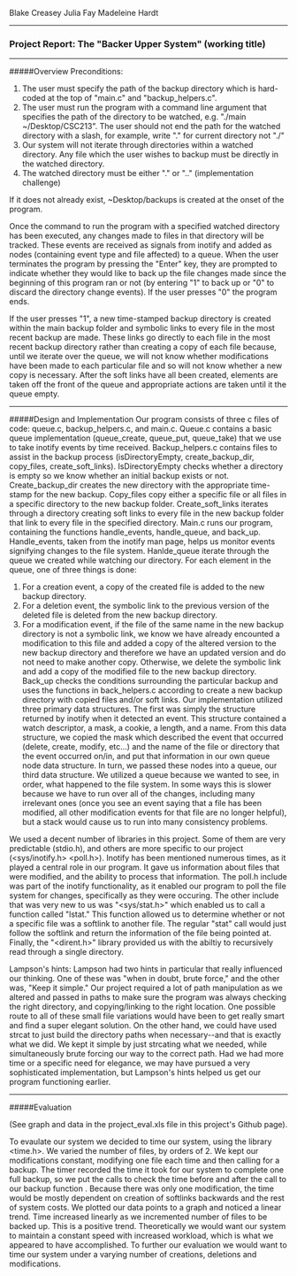 Blake Creasey
Julia Fay
Madeleine Hardt
_________________________
### Project Report: The "Backer Upper System" (working title)
____________________________
#####Overview 
Preconditions: 
1. The user must specify the path of the backup directory which is hard-coded at the top of "main.c" and "backup_helpers.c".
2. The user must run the program with a command line argument that specifies the path of the directory to be watched, e.g. "./main ~/Desktop/CSC213". The user should not end the path for the watched directory with a slash, for example, write "." for current directory not "./"
3. Our system will not iterate through directories within a watched directory. Any file which the user wishes to backup must be directly in the watched directory.
4. The watched directory must be either "." or ".." (implementation challenge)

If it does not already exist, ~Desktop/backups is created at the onset of the program. 

Once the command to run the program with a specified watched directory has been executed, any changes made to files in that directory will be tracked. These events are received as signals from inotify and added as nodes (containing event type and file affected) to a queue. When the user terminates the program by pressing the "Enter" key, they are prompted to indicate whether they would like to back up the file changes made since the beginning of this program ran or not (by entering "1" to back up or "0" to discard the directory change events). If the user presses "0" the program ends.

If the user presses "1", a new time-stamped backup directory is created within the main backup folder and symbolic links to every file in the most recent backup are made. These links go directly to each file in the most recent backup directory rather than creating a copy of each file because, until we iterate over the queue, we will not know whether modifications have been made to each particular file and so will not know whether a new copy is necessary. After the soft links have all been created, elements are taken off the front of the queue and appropriate actions are taken until it the queue empty.
______________
#####Design and Implementation
Our program consists of three c files of code: queue.c, backup_helpers.c, and main.c. Queue.c contains a basic queue implementation (queue_create, queue_put, queue_take) that we use to take inotify events by time received. Backup_helpers.c contains files to assist in the backup process (isDirectoryEmpty, create_backup_dir, copy_files, create_soft_links). IsDirectoryEmpty checks whether a directory is empty so we know whether an initial backup exists or not. Create_backup_dir creates the new directory with the appropriate time-stamp for the new backup. Copy_files copy either a specific file or all files in a specific directory to the new backup folder. Create_soft_links iterates through a directory creating soft links to every file in the new backup folder that link to every file in the specified directory. Main.c runs our program, containing the functions handle_events, handle_queue, and back_up. Handle_events, taken from the inotify man page, helps us monitor events signifying changes to the file system. Hanlde_queue iterate through the queue we created while watching our directory. For each element in the queue, one of three things is done:
1. For a creation event, a copy of the created file is added to the new backup directory. 
2. For a deletion event, the symbolic link to the previous version of the deleted file is deleted from the new backup directory.
3. For a modification event, if the file of the same name in the new backup directory is not a symbolic link, we know we have already encounted a modification to this file and added a copy of the altered version to the new backup directory and therefore we have an updated version and do not need to make another copy. Otherwise, we delete the symbolic link and add a copy of the modified file to the new backup directory.
Back_up checks the conditions surrounding the particular backup and uses the functions in back_helpers.c according to create a new backup directory with copied files and/or soft links. 
Our implementation utilized three primary data structures. The first was simply the structure returned by inotify when it detected an event. This structure contained a watch descriptor, a mask, a cookie, a length, and a name. From this data structure, we copied the mask which described the event that occurred (delete, create, modify, etc...) and the name of the file or directory that the event occurred on/in, and put that information in our own queue node data structure. In turn, we passed these nodes into a queue, our third data structure. We utilized a queue because we wanted to see, in order, what happened to the file system. In some ways this is slower because we have to run over all of the changes, including many irrelevant ones (once you see an event saying that a file has been modified, all other modification events for that file are no longer helpful), but a stack would cause us to run into many consistency problems.

We used a decent number of libraries in this project. Some of them are very predictable (stdio.h), and others are more specific to our project (<sys/inotify.h> <poll.h>). Inotify has been mentioned numerous times, as it played a central role in our program. It gave us information about files that were modified, and the ability to process that information. The poll.h include was part of the inotify functionality, as it enabled our program to poll the file system for changes, specifically as they were occuring. The other include that was very new to us was "<sys/stat.h>" which enabled us to call a function called "lstat." This function allowed us to determine whether or not a specific file was a softlink to another file. The regular "stat" call would just follow the softlink and return the information of the file being pointed at. Finally, the "<dirent.h>" library provided us with the abiltiy to recursively read through a single directory. 

Lampson's hints:
Lampson had two hints in particular that really influenced our thinking. One of these was "when in doubt, brute force," and the other was, "Keep it simple." Our project required a lot of path manipulation as we altered and passed in paths to make sure the program was always checking the right directory, and copying/linking to the right location. One possible route to all of these small file variations would have been to get really smart and find a super elegant solution. On the other hand, we could have used strcat to just build the directory paths when necessary--and that is exactly what we did. We kept it simple by just strcating what we needed, while simultaneously brute forcing our way to the correct path. Had we had more time or a specific need for elegance, we may have pursued a very sophisticated implementation, but Lampson's hints helped us get our program functioning earlier.  
____________
#####Evaluation

(See graph and data in the project_eval.xls file in this project's Github page).

To evaulate our system we decided to time our system, using the library <time.h>. We varied the number of files, by orders of 2. We kept our modifications constant, modifying one file each time and then calling for a backup. The timer recorded the time it took for our system to complete one full backup, so we put the calls to check the time before and after the call to our backup function . Because there was only one modification, the time would be mostly dependent on creation of softlinks backwards and the rest of system costs. We plotted our data points to a graph and noticed a linear trend. Time increased linearly as we incremented number of files to be backed up. This is a positive trend. Theoretically we would want our system to maintain a constant speed with increased workload, which is what we appeared to have accomplished. To further our evaluation we would want to time our system under a varying number of creations, deletions and modifications.  
